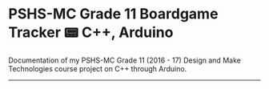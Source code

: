 # PSHS-MC Grade 11 Boardgame Tracker :pager: C++, Arduino

Documentation of my PSHS-MC Grade 11 (2016 - 17) Design and Make Technologies course project on C++ through Arduino.

---
